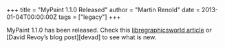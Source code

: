 +++
title = "MyPaint 1.1.0 Released"
author = "Martin Renold"
date = 2013-01-04T00:00:00Z
tags = ["legacy"]
+++

MyPaint 1.1.0 has been released. Check this [libregraphicsworld article][lgw]
or [David Revoy’s blog post][devad] to see what is new.

[lgw]: http://libregraphicsworld.org/blog/entry/mypaint-1.1.0-released
[deevad]: http://www.davidrevoy.com/article154/mypaint-1-1-a-guide-through-the-new-features
